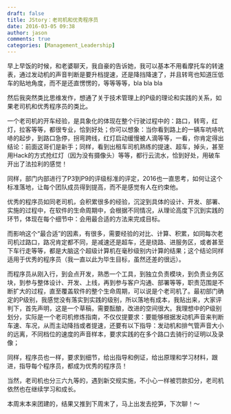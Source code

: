 ```yaml
---
draft: false
title: JStory：老司机和优秀程序员
date: 2016-03-05 09:38
author: jason
comments: true
categories: [Management_Leadership]
---
```

早上早饭的时候，和老婆聊天，我自豪的告诉她，我可以基本不用看摩托车的转速表，通过发动机的声音判断是要升档提速，还是降挡降速了，并且转弯也知道压低车的贴地角度，而不是还直愣愣的，等等等等，bla bla bla

然后我突然类比思维发作，想通了关于技术管理上的P级的理论和实践的关系，如果老司机和优秀程序员的类比。

一个老司机的开车经验，是具象化的体现在整个行驶过程中的：路口，转弯，红灯，拉客等等，都很专业，恰到好处；你可以想象：当你看到路上的一辆车吭哧吭哧的起步，到路口急停，拐弯跨线，红灯启动缓慢被人滴等等，一看，你肯定得出结论：前面这哥们是新手；同样，看到出租车司机熟练的提速、超车，掉头，甚至用Hack的方式抢红灯（因为没有摄像头）等等，都行云流水，恰到好处，用破车开出了法拉利的感觉！

同样，部门内部进行了P3到P9的评级标准的评定，2016也一直思考，如何让这个标准落地，让每个团队成员得到提高，而不是感觉有人在约束他。

优秀的程序员如同老司机，会积累很多的经验，沉淀到具体的设计、开发、部署、实施的过程中，在软件的生命周期中，会根据不同情况，从理论高度下沉到实践的环节，体现在每个细节中：会用最合适的方法来完成目标。

而影响这个“最合适”的因素，有很多，需要经验的对比、计算、积累，如同每次老司机过路口，路况肯定都不同，是减速还是超车，还是绕路、进服务区，或者甚至下车行走等等，都是大脑这个超级计算机在毫秒级别内计算的结果；这个结论同样适用于优秀的程序员（我一直以此为毕生目标，虽然还差的很远）。

而程序员从刚入行，到会点开发，熟悉一个工具，到独立负责模块，到负责业务区块，到参与整体设计、开发、上线，再到参与客户沟通、部署等等，职责范围是不断扩大的过程，直至覆盖软件的整个生命周期，可以说是个老司机了。最初部门确定的P级别，我感觉没有落实到实践的级别，所以落地有成本，我贴出来，大家评判下，首先声明，这是一个草稿，需要酝酿，改进的空间很大。我理想中的P级别划分，实际是一个老司机修炼指南，不仅仅提要求：要能够根据发动机声音来判断车速、车况，从而主动降挡或者提速，还要有以下指导：发动机和排气管声音大小的远离，不同档位的速度的声音样本，要求实践的在多个路口去骑行的证明以及录像；

同样，程序员也一样，要求到细节，给出指导和例证，给出原理和学习材料，跟进，指导每个程序员，都成为优秀的程序员！

当然，老司机也分三六九等的，遇到新交规实施，不小心一样被罚款扣分，老司机依然也在继续学习和成长。

本周末本来团建的，结果又推到下周末了，马上出发去挖笋，下次聊！～
